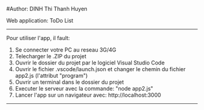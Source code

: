 #Author: DINH Thi Thanh Huyen

 Web application: ToDo List
 
-------------------------------------------------------------------------
Pour utiliser l'app, il fault:
1. Se connecter votre PC au reseau 3G/4G
2. Telecharger le .ZIP du projet 
3. Ouvrir le dossier du projet par le logiciel Visual Studio Code
4. Ouvrir le fichier .vscode/launch.json et changer le chemin du fichier app2.js (l'attribut "program")
5. Ouvrir un terminal dans le dossier du projet
6. Executer le serveur avec la commande: "node app2.js"
7. Lancer l'app sur un navigateur avec: http://localhost:3000

-------------------------------------------------------------------------
